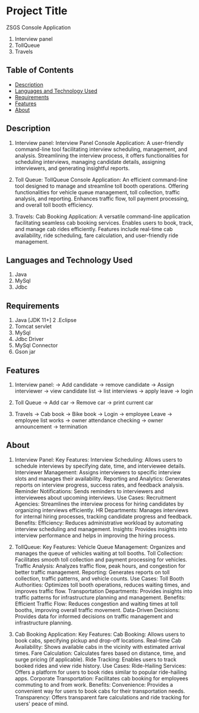 # Project Title
ZSGS Console Application
 1. Interview panel
 2. TollQueue
 3. Travels

## Table of Contents
- [Description](#description)
- [Languages and Technology Used](#languageandtechnologyused)
- [Requirements](#requirements)
- [Features](#features)
- [About](#about)

## Description 

1. Interview panel:
   Interview Panel Console Application: A user-friendly command-line tool facilitating interview scheduling, management, and analysis. Streamlining the interview process, it offers 
   functionalities for scheduling interviews, managing candidate details, assigning interviewers, and generating insightful reports.

2. Toll Queue:
   TollQueue Console Application: An efficient command-line tool designed to manage and streamline toll booth operations. Offering functionalities for vehicle queue management, toll 
   collection, traffic analysis, and reporting. Enhances traffic flow, toll payment processing, and overall toll booth efficiency.

3. Travels:
   Cab Booking Application: A versatile command-line application facilitating seamless cab booking services. Enables users to book, track, and manage cab rides efficiently. Features 
   include real-time cab availability, ride scheduling, fare calculation, and user-friendly ride management.

## Languages and Technology Used
 1. Java
 2. MySql
 3. Jdbc

## Requirements
 1. Java [JDK 11+]
 2 .Eclipse
 3. Tomcat servlet   
 4. MySql
 5. Jdbc Driver
 6. MySql Connector
 7. Gson jar

## Features

1. Interview panel:
   -> Add candidate
   -> remove candidate
   -> Assign interviewer
   -> view candidate list
   -> list interviews
   -> apply leave
   -> login

2. Toll Queue
   -> Add car
   -> Remove car
   -> print current car

3. Travels
   -> Cab book
   -> Bike book
   -> Login
   -> employee Leave
   -> employee list works
   -> owner attendance checking
   -> owner announcement
   -> termination     
  

## About

1. Interview Panel:
   Key Features:
     Interview Scheduling: Allows users to schedule interviews by specifying date, time, and interviewee details.
     Interviewer Management: Assigns interviewers to specific interview slots and manages their availability.
     Reporting and Analytics: Generates reports on interview progress, success rates, and feedback analysis.
     Reminder Notifications: Sends reminders to interviewers and interviewees about upcoming interviews.
   Use Cases:
     Recruitment Agencies: Streamlines the interview process for hiring candidates by organizing interviews efficiently.
     HR Departments: Manages interviews for internal hiring processes, tracking candidate progress and feedback.
   Benefits:
     Efficiency: Reduces administrative workload by automating interview scheduling and management.
     Insights: Provides insights into interview performance and helps in improving the hiring process.

2. TollQueue:
   Key Features:
     Vehicle Queue Management: Organizes and manages the queue of vehicles waiting at toll booths.
     Toll Collection: Facilitates smooth toll collection and payment processing for vehicles.
     Traffic Analysis: Analyzes traffic flow, peak hours, and congestion for better traffic management.
     Reporting: Generates reports on toll collection, traffic patterns, and vehicle counts.
   Use Cases:
     Toll Booth Authorities: Optimizes toll booth operations, reduces waiting times, and improves traffic flow.
     Transportation Departments: Provides insights into traffic patterns for infrastructure planning and management.
   Benefits:
     Efficient Traffic Flow: Reduces congestion and waiting times at toll booths, improving overall traffic movement.
     Data-Driven Decisions: Provides data for informed decisions on traffic management and infrastructure planning.

3. Cab Booking Application:
   Key Features:
     Cab Booking: Allows users to book cabs, specifying pickup and drop-off locations.
     Real-time Cab Availability: Shows available cabs in the vicinity with estimated arrival times.
     Fare Calculation: Calculates fares based on distance, time, and surge pricing (if applicable).
     Ride Tracking: Enables users to track booked rides and view ride history.
   Use Cases:
     Ride-Hailing Services: Offers a platform for users to book rides similar to popular ride-hailing apps.
     Corporate Transportation: Facilitates cab booking for employees commuting to and from work.
   Benefits:
     Convenience: Provides a convenient way for users to book cabs for their transportation needs.
     Transparency: Offers transparent fare calculations and ride tracking for users' peace of mind.


